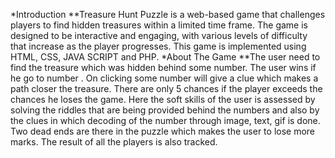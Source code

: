 *Introduction
    **Treasure Hunt Puzzle is a web-based game that challenges players to find hidden treasures within a limited time frame. The game is designed to be interactive and engaging, with various levels of difficulty that increase as the player progresses. This game is implemented using HTML, CSS, JAVA SCRIPT and PHP.
*About The Game
    **The user need to find the treasure which was hidden behind some number. The user wins if he go to number . On clicking some number will give a clue which makes a path closer the treasure. There are only 5 chances if the player exceeds the chances he loses the game. Here the soft skills of the user is assessed by solving the riddles that are being provided behind the numbers and also by the clues in which decoding of the number through image, text, gif is done. Two dead ends are there in the puzzle which makes the user to lose more marks. The result of all the players is also tracked.
